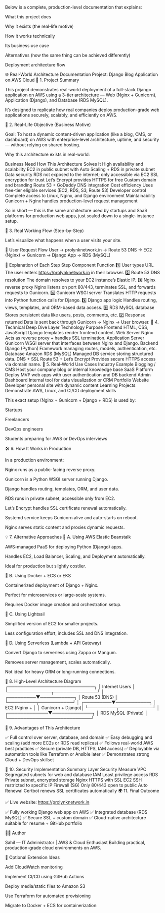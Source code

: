 Below is a complete, production-level documentation that explains:

What this project does

Why it exists (the real-life motive)

How it works technically

Its business use case

Alternatives (how the same thing can be achieved differently)

Deployment architecture flow

🌐 Real-World Architecture Documentation
Project: Django Blog Application on AWS Cloud
🚀 1. Project Summary

This project demonstrates real-world deployment of a full-stack Django application on AWS using a 3-tier architecture — Web (Nginx + Gunicorn), Application (Django), and Database (RDS MySQL).

It’s designed to replicate how real companies deploy production-grade web applications securely, scalably, and efficiently on AWS.

🎯 2. Real-Life Objective (Business Motive)

Goal:
To host a dynamic content-driven application (like a blog, CMS, or dashboard) on AWS with enterprise-level architecture, uptime, and security — without relying on shared hosting.

Why this architecture exists in real-world:

Business Need	How This Architecture Solves It
High availability and scalability	EC2 in public subnet with Auto Scaling + RDS in private subnet
Data security	RDS not exposed to the internet; only accessible via EC2
SSL encryption for trust	Let’s Encrypt provides HTTPS for free
Custom domain and branding	Route 53 + GoDaddy DNS integration
Cost efficiency	Uses free-tier eligible services (EC2, RDS, S3, Route 53)
Developer control	Complete access to Linux, Nginx, and Django environment
Maintainability	Gunicorn + Nginx handles production-level request management

So in short — this is the same architecture used by startups and SaaS platforms for production web apps, just scaled down to a single-instance setup.

🧩 3. Real Working Flow (Step-by-Step)

Let’s visualize what happens when a user visits your site.

🔄 User Request Flow
User → prolynknetwork.in → Route 53 DNS → EC2 (Nginx) → Gunicorn → Django App → RDS (MySQL)

🔹 Explanation of Each Step
Step	Component	Function
1️⃣	User types URL	The user enters https://prolynknetwork.in in their browser.
2️⃣	Route 53 DNS resolution	The domain resolves to your EC2 instance’s Elastic IP.
3️⃣	Nginx reverse proxy	Nginx listens on port 80/443, terminates SSL, and forwards requests to Gunicorn.
4️⃣	Gunicorn WSGI server	Translates HTTP requests into Python function calls for Django.
5️⃣	Django app logic	Handles routing, views, templates, and ORM-based data access.
6️⃣	RDS MySQL database	Stores persistent data like users, posts, comments, etc.
7️⃣	Response returned	Data is sent back through Gunicorn → Nginx → User browser.
🧠 4. Technical Deep Dive
Layer	Technology	Purpose
Frontend	HTML, CSS, JavaScript	Django templates render frontend content.
Web Server	Nginx	Acts as reverse proxy + handles SSL termination.
Application Server	Gunicorn	WSGI server that interfaces between Nginx and Django.
Backend	Django (Python)	Framework managing routes, models, authentication, etc.
Database	Amazon RDS (MySQL)	Managed DB service storing structured data.
DNS + SSL	Route 53 + Let’s Encrypt	Provides secure HTTPS access via domain name.
🧭 5. Real-World Use Cases
Industry	Example
Blogging / CMS	Host your company blog or internal knowledge base
SaaS Platform	Deploy MVP web apps with user authentication and DB backend
Admin Dashboard	Internal tool for data visualization or CRM
Portfolio Website	Developer personal site with dynamic content
Learning Projects	Demonstrate AWS, Linux, and CI/CD deployment skills

This exact setup (Nginx + Gunicorn + Django + RDS) is used by:

Startups

Freelancers

DevOps engineers

Students preparing for AWS or DevOps interviews

🛠️ 6. How It Works in Production

In a production environment:

Nginx runs as a public-facing reverse proxy.

Gunicorn is a Python WSGI server running Django.

Django handles routing, templates, ORM, and user data.

RDS runs in private subnet, accessible only from EC2.

Let’s Encrypt handles SSL certificate renewal automatically.

Systemd service keeps Gunicorn alive and auto-starts on reboot.

Nginx serves static content and proxies dynamic requests.

💡 7. Alternative Approaches
🔸 A. Using AWS Elastic Beanstalk

AWS-managed PaaS for deploying Python (Django) apps.

Handles EC2, Load Balancer, Scaling, and Deployment automatically.

Ideal for production but slightly costlier.

🔸 B. Using Docker + ECS or EKS

Containerized deployment of Django + Nginx.

Perfect for microservices or large-scale systems.

Requires Docker image creation and orchestration setup.

🔸 C. Using Lightsail

Simplified version of EC2 for smaller projects.

Less configuration effort, includes SSL and DNS integration.

🔸 D. Using Serverless (Lambda + API Gateway)

Convert Django to serverless using Zappa or Mangum.

Removes server management, scales automatically.

Not ideal for heavy ORM or long-running connections.

🧱 8. High-Level Architecture Diagram
                     ┌────────────────────────────┐
                     │        Internet Users       │
                     └──────────────┬──────────────┘
                                    │
                          ┌─────────▼───────────┐
                          │   Route 53 (DNS)    │
                          └─────────┬───────────┘
                                    │
                          ┌─────────▼───────────┐
                          │   EC2 (Nginx +      │
                          │   Gunicorn + Django)│
                          └─────────┬───────────┘
                                    │
                      ┌─────────────▼─────────────┐
                      │     RDS MySQL (Private)   │
                      └───────────────────────────┘

🧾 9. Advantages of This Architecture

✅ Full control over server, database, and domain
✅ Easy debugging and scaling (add more EC2s or RDS read replicas)
✅ Follows real-world AWS best practices
✅ Secure (private DB, HTTPS, IAM access)
✅ Deployable via automation tools like Terraform or Ansible later
✅ Demonstrates strong Cloud + DevOps skillset

🔐 10. Security Implementation Summary
Layer	Security Measure
VPC	Segregated subnets for web and database
IAM	Least privilege access
RDS	Private subnet, encrypted storage
Nginx	HTTPS with SSL
EC2	SSH restricted to specific IP
Firewall (SG)	Only 80/443 open to public
Auto Renewal	Certbot renews SSL certificates automatically
🌍 11. Final Outcome

✅ Live website: https://prolynknetwork.in

✅ Fully working Django web app on AWS
✅ Integrated database (RDS MySQL)
✅ Secure SSL + custom domain
✅ Cloud-native architecture suitable for resume + GitHub portfolio

👨‍💻 Author

Sahil — IT Administrator | AWS & Cloud Enthusiast
Building practical, production-grade cloud environments on AWS.

🧩 Optional Extension Ideas

Add CloudWatch monitoring

Implement CI/CD using GitHub Actions

Deploy media/static files to Amazon S3

Use Terraform for automated provisioning

Migrate to Docker + ECS for containerization
